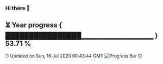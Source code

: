 ### Hi there 👋
⏳ Year progress { ████████████████▁▁▁▁▁▁▁▁▁▁▁▁▁▁ } 53.71 %
---
⏰ Updated on Sun, 16 Jul 2023 00:43:44 GMT
![Progress Bar CI](https://github.com/Moyi321/Moyi321/workflows/Progress%20Bar%20CI/badge.svg)
